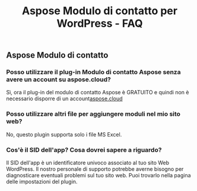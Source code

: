 ﻿---
title: Aspose Modulo di contatto per WordPress - FAQ
second_title: Aspose Contact Form Documen
type: docs
url: /it/aspose-contact-form-for-wordpress-faqs/
description: Il modulo di contatto Aspose supporta Excel per creare, convertire, unire, dividere, proteggere, operazioni di oggetti interni e così via
weight: 40
---
## Aspose Modulo di contatto
### Posso utilizzare il plug-in Modulo di contatto Aspose senza avere un account su aspose.cloud?
 Sì, ora il plug-in del modulo di contatto Aspose è GRATUITO e quindi non è necessario disporre di un account[aspose.cloud](https://www.aspose.cloud/)
### Posso utilizzare altri file per aggiungere moduli nel mio sito web?
No, questo plugin supporta solo i file MS Excel.
### Cos'è il SID dell'app? Cosa dovrei sapere a riguardo?
Il SID dell'app è un identificatore univoco associato al tuo sito Web WordPress. Il nostro personale di supporto potrebbe averne bisogno per diagnosticare eventuali problemi sul tuo sito web. Puoi trovarlo nella pagina delle impostazioni del plugin.
